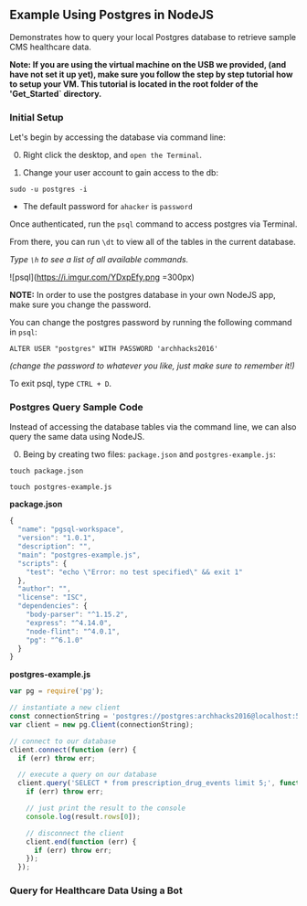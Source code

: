 ## Example Using Postgres in NodeJS

Demonstrates how to query your local Postgres database to retrieve sample CMS healthcare data.

**Note: If you are using the virtual machine on the USB we provided, (and have not set it up yet), make sure you follow the step by step tutorial how to setup your VM.  This tutorial is located in the root folder of the 'Get_Started` directory.**

### Initial Setup

Let's begin by accessing the database via command line:

0. Right click the desktop, and `open the Terminal`.

1. Change your user account to gain access to the db:

```
sudo -u postgres -i
```
  - The default password for `ahacker` is `password`

Once authenticated, run the `psql` command to access postgres via Terminal.

From there, you can run `\dt` to view all of the tables in the current database.

*Type `\h` to see a list of all available commands.*


![psql](https://i.imgur.com/YDxpEfy.png =300px)


**NOTE:** In order to use the postgres database in your own NodeJS app, make sure you change the password.

You can change the postgres password by running the following command in `psql`:

```
ALTER USER "postgres" WITH PASSWORD 'archhacks2016'
```
*(change the password to whatever you like, just make sure to remember it!)*


To exit psql, type `CTRL + D`.

### Postgres Query Sample Code

Instead of accessing the database tables via the command line, we can also query the same data using NodeJS. 

0. Being by creating two files: `package.json` and `postgres-example.js`:

```
touch package.json
  
touch postgres-example.js
```

**package.json**
``` javascript
{
  "name": "pgsql-workspace",
  "version": "1.0.1",
  "description": "",
  "main": "postgres-example.js",
  "scripts": {
    "test": "echo \"Error: no test specified\" && exit 1"
  },
  "author": "",
  "license": "ISC",
  "dependencies": {
    "body-parser": "^1.15.2",
    "express": "^4.14.0",
    "node-flint": "^4.0.1",
    "pg": "^6.1.0"
  }
}
```  
  
**postgres-example.js**
```javascript
var pg = require('pg');

// instantiate a new client
const connectionString = 'postgres://postgres:archhacks2016@localhost:5432/postgres';
var client = new pg.Client(connectionString);

// connect to our database
client.connect(function (err) {
  if (err) throw err;

  // execute a query on our database
  client.query('SELECT * from prescription_drug_events limit 5;', function (err, resul$
    if (err) throw err;

    // just print the result to the console
    console.log(result.rows[0]);

    // disconnect the client
    client.end(function (err) {
      if (err) throw err;
    });
  });
```

### Query for Healthcare Data Using a Bot
  
  
  
